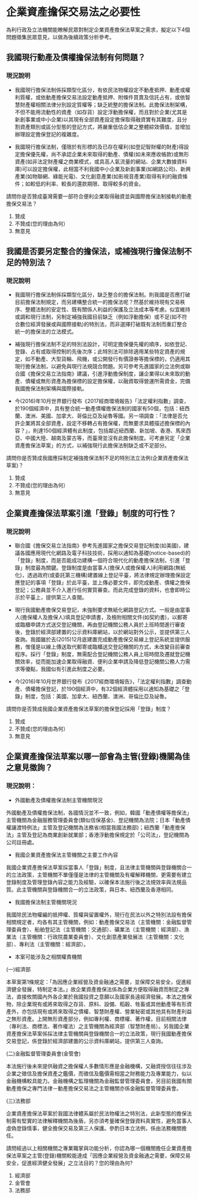 # 企業資產擔保交易法之必要性

為利行政及立法機關能瞭解民眾對制定企業資產擔保法草案之需求，擬定以下4個問題徵集民眾意見，以做為後續政策分析參考。

## 我國現行動產及債權擔保法制有何問題？

### 現況說明

* 我國現行擔保法制係採類型化區分，有依民法物權設定不動產抵押、動產或權利質權，或依動產擔保交易法設定動產抵押、附條件買賣及信託占有，或依智慧財產權相關法律分別設定質權等；缺乏統整的擔保法制。此擔保法制架構，不但不能用流動性的資產（如存貨）設定浮動擔保權，而且對於企業(尤其是新創事業或中小企業)以其現有全部資產設定擔保取得融資實有其難度，且分割資產類別或區分型態的登記方式，將嚴重低估企業之整體綜效價值，並增加辦理設定擔保登記的複雜度。

* 我國現行擔保法制，僅限於有形標的及已存在權利(如登記智財權的財產)得設定擔保優先權，尚不承認企業未來取得的動產、債權(如未來應收帳款)或無形資產(如非法定財產權之商業模式，或具高人氣流量的網站、企業大數據資料庫)可以設定擔保權，此相當不利我國中小企業及新創事業(如網路公司)、新興產業(如物聯網、綠能光電)、文化創意產業(如影視音產業)取得有利的融資條件；如較低的利率、較長的還款期限、取得較多的資金。

請問你是否贊成臺灣需要一部符合便利企業取得融資並與國際擔保法制接軌的動產擔保交易法？
  1. 贊成
  2. 不贊成(您的理由為何）           
  3. 無意見

## 我國是否要另定整合的擔保法，或補強現行擔保法制不足的特別法？

### 現況說明

* 我國現行擔保法制係採類型化區分，缺乏整合的擔保法制。則我國是否應打破目前擔保法制規定，而另建構整合統一的擔保法呢？然基於維持現有交易秩序、整體法制的安定性、既有關係人利益的保護及立法成本等考慮。似宜維持或調和現行法制，另制定補強我國目前缺乏（例如浮動擔保）或不足(如不符合數位經濟發展或與國際接軌)的特別法，而非選擇打破既有法制而重訂整合統一的擔保法的立法模式。

* 補強現行擔保法制不足的特別法設計，可明定擔保優先權的順序，如依登記、登錄、占有或取得控制的先後次序；此特別法可排除適用某些特定資產的規定，如不動產、大型貨輪、飛機，或公開發行有價證券等擔保標的，仍適用其現行擔保法制，以避免與現行法規競合問題。另可參考先進國家的立法例或聯合國《擔保交易立法指南》建議，引進浮動擔保制度，讓企業得以未來取的動產、債權或無形資產為擔保標的設定擔保權，以融資取得營運所需資金，完備我國擔保法制架構與國際接軌。

* 今(2016)年10月世界銀行發布《2017經商環境報告》「法定權利指數」調查，於190個經濟中，具有整合統一動產債權擔保法制的國家有50個，包括：紐西蘭、澳洲、美國、加拿大、哥倫比亞及祕魯等國。另一項調查：「法律是否允許企業將其全部資產，設定不移轉占有擔保權，而無要求具體描述擔保標的內容？」，則達150個經濟體有此制度，包括鄰近紐西蘭、新加坡、香港、馬來西亞、中國大陸、越南及蒙古等，而臺灣並沒有此擔保制度。可考慮另定「企業資產擔保法草案」的方式，以補強現行此擔保法制缺乏或不足部分。

請問你是否贊成我國應採制定補強擔保法制不足的特別法立法例(企業資產擔保法草案)？
  1. 贊成
  2. 不贊成(您的理由為何）           
  3. 無意見

## 企業資產擔保法草案引進「登錄」制度的可行性？

### 現況說明

* 聯合國《擔保交易立法指南》參考先進國家之擔保交易登記制度(如美國)，建議各國應用現代化網路及電子科技技術，採用以通知為基礎(notice-based)的「登錄」制度，而是否能成功建構一個符合現代化的動產擔保法制，引進「登錄」制度最為關鍵。登錄制度是由當事人(擔保人或擔保權人)利用網路(無紙化)，透過政府(或委託第三機構)建置線上登記平臺，將法律規定辦理擔保設定應登記的事項「登錄」於此平臺，並上傳必要文件，即完成動產、債權之擔保登記；公務員並不介入進行任何實質審查。而此完成登錄的資料，也會即時公示於平臺上，提供第三人查閱。

* 現行我國動產擔保交易登記，未強制要求無紙化網路登記方式。一般是由當事人(擔保權人及擔保人)填具登記申請書，及檢附相關文件(如契約書)，以郵寄或臨櫃申請方式送交登記機關，再由登記機關公務人員於上班時間進行審查後，登錄於經濟部建置的公示資料庫網站，以於網站對外公示，並提供第三人查詢。我國雖於去(2015)12月底建置完成動產擔保交易線上登記系統並提供服務，惟僅是以線上傳送取代郵寄或臨櫃送交登記機關的方式，未改變目前審查程序。採行「登錄」制度，無需配合登記機關公務人員上班時間及遷就登記機關效率，從而能加速企業取得融資、便利企業申請及降低登記機關公務人力需求等優點，我國似有引進此制度之必要。

* 今(2016)年10月世界銀行發布《2017經商環境報告》，「法定權利指數」調查動產、債權擔保登記，於190個經濟中，有32個經濟體採用以通知為基礎之「登錄」制度，包括：美國、加拿大、紐西蘭、澳洲、哥倫比亞及祕魯。

請問你是否贊成我國企業資產擔保法草案的擔保登記採用「登錄」制度？
  1. 贊成
  2. 不贊成(您的理由為何）           
  3. 無意見

## 企業資產擔保法草案以哪一部會為主管(登錄)機關為佳之意見徵詢？

### 現況說明：

* 外國動產及債權擔保法制主管機關現況

外國動產及債權擔保法制，各國情況並不一致，例如，韓國「動產債權等擔保法」主管機關為金融服務管理委員會(類似信保基金)、登記機關為法院；日本「動產債權讓渡特例法」主管及登記機關為法務省(相當我國法務部)；紐西蘭「動產擔保法」主管及登記為商業創新就業部；香港浮動擔保規定於「公司法」，登記機關為公司註冊處。

* 我國企業資產擔保法主管機關之主要工作內容

我國企業資產擔保法草案採當事人「登錄」制度，且法律主管機關與登錄機關合一的立法政策，主管機關不單僅僅是法律的主管機關及有權解釋機關，更需要有建立登錄制度及管理登錄內容之能力及經驗，以確保本法施行後之法規效率與法規品質。此主管機關與登錄機關合一的立法政策，與日本、紐西蘭及香港相同。

* 我國擔保法制主管機關現況

我國除民法物權編的抵押權、質權與留置權外，現行在民法以外之特別法設有擔保相關規定者，均各有其主管機關，例如：動產擔保交易法（主管機關：金融監督管理委員會）、船舶登記法（主管機關：交通部）、礦業法（主管機關：經濟部）、漁業法（主管機關：行政院農業委員會）、文化創意產業發展法（主管機關：文化部）、專利法（主管機關：經濟部）。

* 本案可能涉及之相關權責機關

(一)經濟部

本草案第1條規定：「為因應企業經營及資金融通之需要，並保障交易安全，促進經濟健全發展，特制定本法。」故企業資產擔保法係為企業方便取得融資而制定之專法，直接攸關國內外各企業於我國投資之意願以及國家長遠經濟發展。本法之擔保物，除企業現有或將來取得之存貨、原料、設備、稻穀、牲畜或其他動產等有形資產外，亦包括現有或將來取得之債權、智慧財產權、營業秘密或其他具有財產利益之無形資產。上開無形資產部分，例如專利權、商標權、著作權，目前相關法律（專利法、商標法、著作權法）之主管機關為經濟部（智慧財產局）。另我國企業資產擔保法草案係採法律主管機關與登錄機關合一的立法政策，現行我國動產擔保交易登記，係登錄於經濟部建置的公示資料庫網站，提供第三人查詢。

(二)金融監督管理委員會(金管會)

本法施行後未來提供融資之擔保權人多數情形應是金融機構，又融資授信往往涉及企業之徵信及擔保資產之鑑價，而徵信及鑑價需相當之財務能力及專業能力，似以金融機構較具能力。金融機構之監理機關為金融監督管理委員會，另目前我國有關動產擔保之專門法律－動產擔保交易法之主管機關亦係金融監督管理委員會。

(三)法務部

企業資產擔保法草案於我國法律體系屬於民法物權法之特別法，此新型態的擔保法制需有堅實的法律解釋機關為後盾，另亦須考量確保登錄資料真實性，避免當事人虛偽登錄情事，健全擔保交易及第三人保護。參酌日本立法例，係由法務機關擔任。

請問經過以上相關機關之專業職掌與功能分析，你認為哪一個機關擔任企業資產擔保法草案之主管(登錄)機關較能達成「因應企業經營及資金融通之需要，保障交易安全，促進經濟健全發展」之立法目的？您的理由為何?
  1. 經濟部   
  2. 金管會           
  3. 法務部
  
